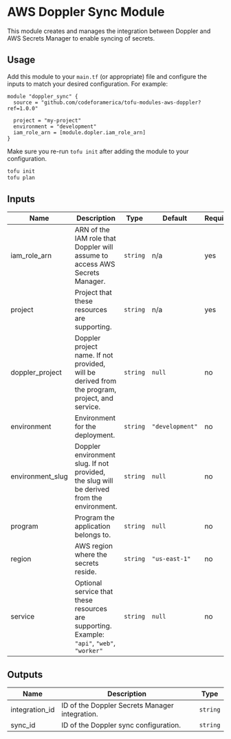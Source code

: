# AWS Doppler Sync Module

This module creates and manages the integration between Doppler and AWS Secrets
Manager to enable syncing of secrets.

## Usage

Add this module to your `main.tf` (or appropriate) file and configure the inputs
to match your desired configuration. For example:

```hcl
module "doppler_sync" {
  source = "github.com/codeforamerica/tofu-modules-aws-doppler?ref=1.0.0"

  project = "my-project"
  environment = "development"
  iam_role_arn = [module.dopler.iam_role_arn]
}
```

Make sure you re-run `tofu init` after adding the module to your configuration.

```bash
tofu init
tofu plan
```

## Inputs

| Name             | Description                                                                                    | Type     | Default         | Required |
|------------------|------------------------------------------------------------------------------------------------|----------|-----------------|----------|
| iam_role_arn     | ARN of the IAM role that Doppler will assume to access AWS Secrets Manager.                    | `string` | n/a             | yes      |
| project          | Project that these resources are supporting.                                                   | `string` | n/a             | yes      |
| doppler_project  | Doppler project name. If not provided, will be derived from the program, project, and service. | `string` | `null`          | no       |
| environment      | Environment for the deployment.                                                                | `string` | `"development"` | no       |
| environment_slug | Doppler environment slug. If not provided, the slug will be derived from the environment.      | `string` | `null`          | no       |
| program          | Program the application belongs to.                                                            | `string` | `null`          | no       |
| region           | AWS region where the secrets reside.                                                           | `string` | `"us-east-1"`   | no       |
| service          | Optional service that these resources are supporting. Example: `"api"`, `"web"`, `"worker"`    | `string` | `null`          | no       |

## Outputs

| Name           | Description                                    | Type     |
|----------------|------------------------------------------------|----------|
| integration_id | ID of the Doppler Secrets Manager integration. | `string` |
| sync_id        | ID of the Doppler sync configuration.          | `string` |

[badge-checks]: https://github.com/codeforamerica/tofu-modules-aws-doppler/actions/workflows/main.yaml/badge.svg
[badge-release]: https://img.shields.io/github/v/release/codeforamerica/tofu-modules-aws-doppler?logo=github&label=Latest%20Release
[code-checks]: https://github.com/codeforamerica/tofu-modules-aws-doppler/actions/workflows/main.yaml
[latest-release]: https://github.com/codeforamerica/tofu-modules-aws-doppler/releases/latest
[tofu-modules]: https://github.com/codeforamerica/tofu-modules
